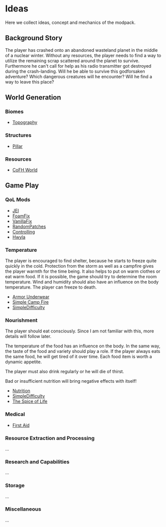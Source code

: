 # Ideas

Here we collect ideas, concept and mechanics of the modpack.

## Background Story

The player has crashed onto an abandoned wasteland planet in the middle of a nuclear winter. Without any resources, the player needs to find a way to utilize the remaining scrap scattered around the planet to survive. Furthermore he can't call for help as his radio transmitter got destroyed during the crash-landing. Will he be able to survive this godforsaken adventure? Which dangerous creatures will he encounter? Will he find a way to leave this place?

## World Generation

### Biomes

- [Topography](https://www.curseforge.com/minecraft/mc-mods/topography)

### Structures

- [Pillar](https://www.curseforge.com/minecraft/mc-mods/pillar)

### Resources

- [CoFH World](https://www.curseforge.com/minecraft/mc-mods/cofh-world)

## Game Play

### QoL Mods

- [JEI](https://www.curseforge.com/minecraft/mc-mods/jei)
- [FoamFix](https://www.curseforge.com/minecraft/mc-mods/foamfix-optimization-mod)
- [VanillaFix](https://www.curseforge.com/minecraft/mc-mods/vanillafix)
- [RandomPatches](https://www.curseforge.com/minecraft/mc-mods/randompatches)
- [Controlling](https://www.curseforge.com/minecraft/mc-mods/controlling)
- [Hwyla](https://www.curseforge.com/minecraft/mc-mods/hwyla)

### Temperature

The player is encouraged to find shelter, because he starts to freeze quite quickly in the cold. Protection from the storm as well as a campfire gives the player warmth for the time being. It also helps to put on warm clothes or eat warm food. If it is possible, the game should try to determine the room temperature. Wind and humidity should also have an influence on the body temperature. The player can freeze to death.

- [Armor Underwear](https://www.curseforge.com/minecraft/mc-mods/armor-underwear-mod)
- [Simple Camp Fire](https://www.curseforge.com/minecraft/mc-mods/simple-camp-fire)
- [SimpleDifficulty](https://www.curseforge.com/minecraft/mc-mods/simpledifficulty)

### Nourishment

The player should eat consciously. Since I am not familiar with this, more details will follow later.

The temperature of the food has an influence on the body. In the same way, the taste of the food and variety should play a role. If the player always eats the same food, he will get tired of it over time. Each food item is worth a dynamic appetite.

The player must also drink regularly or he will die of thirst.

Bad or insufficient nutrition will bring negative effects with itself!

- [Nutrition](https://github.com/WesCook/Nutrition)
- [SimpleDifficulty](https://www.curseforge.com/minecraft/mc-mods/simpledifficulty)
- [The Spice of Life](https://www.curseforge.com/minecraft/mc-mods/the-spice-of-life)

### Medical

- [First Aid](https://www.curseforge.com/minecraft/mc-mods/first-aid)

### Resource Extraction and Processing

...

### Research and Capabilities

...

### Storage

...

### Miscellaneous

...